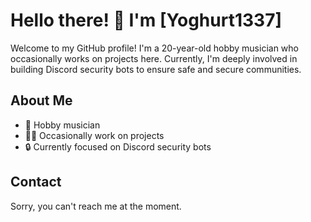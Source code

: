 # Hello there! 👋 I'm [Yoghurt1337]

Welcome to my GitHub profile! I'm a 20-year-old hobby musician who occasionally works on projects here. Currently, I'm deeply involved in building Discord security bots to ensure safe and secure communities.

## About Me
- 🎵 Hobby musician
- 👨‍💻 Occasionally work on projects
- 🔒 Currently focused on Discord security bots

## Contact
Sorry, you can't reach me at the moment.
